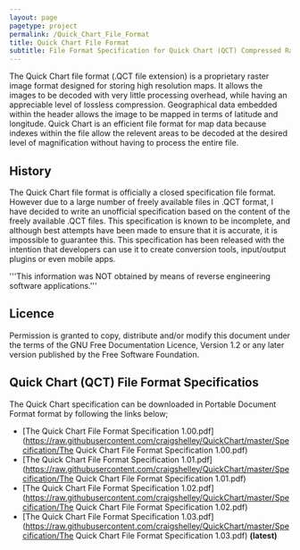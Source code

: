 ```yaml
---
layout: page
pagetype: project
permalink: /Quick_Chart_File_Format
title: Quick Chart File Format
subtitle: File Format Specification for Quick Chart (QCT) Compressed Raster Image Files
---
```

The Quick Chart file format (.QCT file extension) is a proprietary raster image format designed for storing high resolution maps. It allows the images to be decoded with very little processing overhead, while having an appreciable level of lossless compression. Geographical data embedded within the header allows the image to be mapped in terms of latitude and longitude.
Quick Chart is an efficient file format for map data because indexes within the file allow the relevent areas to be decoded at the desired level of magnification without having to process the entire file.

## History
The Quick Chart file format is officially a closed specification file format. However due to a large number of freely available files in .QCT format, I have decided to write an unofficial specification based on the content of the freely available .QCT files.
This specification is known to be incomplete, and although best attempts have been made to ensure that it is accurate, it is impossible to guarantee this.
This specification has been released with the intention that developers can use it to create conversion tools, input/output plugins or even mobile apps.

'''This information was NOT obtained by means of reverse engineering software applications.'''

## Licence
Permission is granted to copy, distribute and/or modify this document under the terms of the GNU Free Documentation Licence, Version 1.2 or any later version published by the Free Software Foundation.

## Quick Chart (QCT) File Format Specificatios
The Quick Chart specification can be downloaded in Portable Document Format format by following the links below;
* [The Quick Chart File Format Specification 1.00.pdf](https://raw.githubusercontent.com/craigshelley/QuickChart/master/Specification/The Quick Chart File Format Specification 1.00.pdf)
* [The Quick Chart File Format Specification 1.01.pdf](https://raw.githubusercontent.com/craigshelley/QuickChart/master/Specification/The Quick Chart File Format Specification 1.01.pdf)
* [The Quick Chart File Format Specification 1.02.pdf](https://raw.githubusercontent.com/craigshelley/QuickChart/master/Specification/The Quick Chart File Format Specification 1.02.pdf)
* [The Quick Chart File Format Specification 1.03.pdf](https://raw.githubusercontent.com/craigshelley/QuickChart/master/Specification/The Quick Chart File Format Specification 1.03.pdf) **(latest)**
